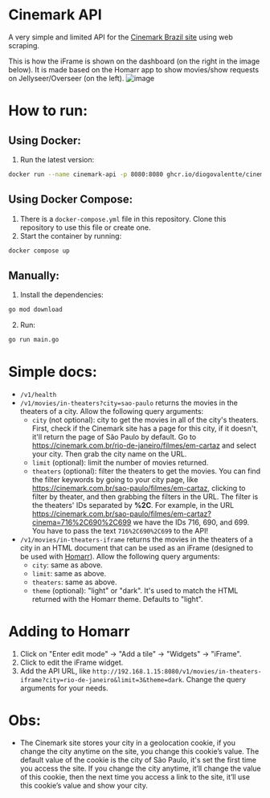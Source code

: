 # Cinemark API

A very simple and limited API for the [Cinemark Brazil site](https://cinemark.com.br) using web scraping.

This is how the iFrame is shown on the dashboard (on the right in the image below). It is made based on the Homarr app to show movies/show requests on Jellyseer/Overseer (on the left).
![image](https://github.com/diogovalentte/cinemark-api/assets/49578155/fe6fd2bf-f2b1-45b7-8b40-4676819042f1)

# How to run:

## Using Docker:

1. Run the latest version:

```sh
docker run --name cinemark-api -p 8080:8080 ghcr.io/diogovalentte/cinemark-api:latest
```

## Using Docker Compose:

1. There is a `docker-compose.yml` file in this repository. Clone this repository to use this file or create one.
2. Start the container by running:

```sh
docker compose up
```

## Manually:

1. Install the dependencies:

```sh
go mod download
```

2. Run:

```sh
go run main.go
```

# Simple docs:

- `/v1/health`
- `/v1/movies/in-theaters?city=sao-paulo` returns the movies in the theaters of a city. Allow the following query arguments:
  - `city` (not optional): city to get the movies in all of the city's theaters. First, check if the Cinemark site has a page for this city, if it doesn't, it'll return the page of São Paulo by default. Go to https://cinemark.com.br/rio-de-janeiro/filmes/em-cartaz and select your city. Then grab the city name on the URL.
  - `limit` (optional): limit the number of movies returned.
  - `theaters` (optional): filter the theaters to get the movies. You can find the filter keywords by going to your city page, like https://cinemark.com.br/sao-paulo/filmes/em-cartaz, clicking to filter by theater, and then grabbing the filters in the URL. The filter is the theaters' IDs separated by **%2C**. For example, in the URL https://cinemark.com.br/sao-paulo/filmes/em-cartaz?cinema=716%2C690%2C699 we have the IDs 716, 690, and 699. You have to pass the text `716%2C690%2C699` to the API!
- `/v1/movies/in-theaters-iframe` returns the movies in the theaters of a city in an HTML document that can be used as an iFrame (designed to be used with [Homarr](https://github.com/ajnart/homarr)). Allow the following query arguments:
  - `city`: same as above.
  - `limit`: same as above.
  - `theaters`: same as above.
  - `theme` (optional): "light" or "dark". It's used to match the HTML returned with the Homarr theme. Defaults to "light".

# Adding to Homarr

1. Click on "Enter edit mode" -> "Add a tile" -> "Widgets" -> "iFrame".
2. Click to edit the iFrame widget.
3. Add the API URL, like `http://192.168.1.15:8080/v1/movies/in-theaters-iframe?city=rio-de-janeiro&limit=3&theme=dark`. Change the query arguments for your needs.

# Obs:

- The Cinemark site stores your city in a geolocation cookie, if you change the city anytime on the site, you change this cookie’s value. The default value of the cookie is the city of São Paulo, it's set the first time you access the site. If you change the city anytime, it’ll change the value of this cookie, then the next time you access a link to the site, it’ll use this cookie’s value and show your city.
